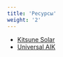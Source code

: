 ```yaml
---
title: 'Ресурсы'
weight: '2'
---
```


- [Kitsune Solar](https://kitsune.solar/)
- [Universal AIK](https://uaik.github.io/)
